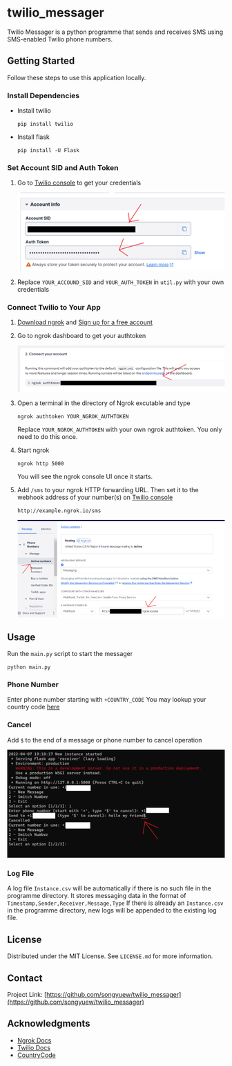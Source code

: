 # twilio_messager

Twilio Messager is a python programme that sends and receives SMS using SMS-enabled Twilio phone numbers.

<!-- GETTING STARTED -->

## Getting Started

Follow these steps to use this application locally.

### Install Dependencies

- Install twilio
  ```
  pip install twilio
  ```
- Install flask
  ```
  pip install -U Flask
  ```

### Set Account SID and Auth Token

1. Go to [Twilio console](https://www.twilio.com/console) to get your credentials

   ![get-credentials](/img/get_credentials.png)

2. Replace `YOUR_ACCOUND_SID` and `YOUR_AUTH_TOKEN` in `util.py` with your own credentials

### Connect Twilio to Your App

1. [Download ngrok](https://ngrok.com/download) and [Sign up for a free account](https://dashboard.ngrok.com/signup)

2. Go to ngrok dashboard to get your authtoken

   ![get-authtoken](/img/ngrok_authtoken.png)

3. Open a terminal in the directory of Ngrok excutable and type

   ```
   ngrok authtoken YOUR_NGROK_AUTHTOKEN
   ```

   Replace `YOUR_NGROK_AUTHTOKEN` with your own ngrok authtoken. You only need to do this once.

4. Start ngrok
   ```
   ngrok http 5000
   ```
   You will see the ngrok console UI once it starts.
5. Add `/sms` to your ngrok HTTP forwarding URL. Then set it to the webhook address of your number(s) on [Twilio console](https://www.twilio.com/console)

   ```
   http://example.ngrok.io/sms
   ```

   ![set-webhook](/img/set_webhook.png)

## Usage

Run the `main.py` script to start the messager

```
python main.py
```

### Phone Number

Enter phone number starting with `+COUNTRY_CODE`
You may lookup your country code [here](https://countrycode.org/)

### Cancel

Add `$` to the end of a message or phone number to cancel operation

![cancel](/img/cancel.png)

### Log File

A log file `Instance.csv` will be automatically if there is no such file in the programme directory. It stores messaging data in the format of `Timestamp,Sender,Receiver,Message,Type`
If there is already an `Instance.csv` in the programme directory, new logs will be appended to the existing log file.

<!-- LICENSE -->

## License

Distributed under the MIT License. See `LICENSE.md` for more information.

<!-- CONTACT -->

## Contact

Project Link: [https://github.com/songyuew/twilio_messager](https://github.com/songyuew/twilio_messager)

<!-- ACKNOWLEDGMENTS -->

## Acknowledgments

- [Ngrok Docs](https://ngrok.com/docs)
- [Twilio Docs](https://www.twilio.com/docs)
- [CountryCode](https://countrycode.org/)
